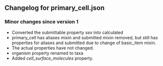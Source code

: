 ## Changelog for primary_cell.json

### Minor changes since version 1

* Converted the submittable property *sex* into calculated
* primary_cell has aliases mixin and submitted mixin removed, but still has properties for aliases and submitted due to change of basic_item mixin.
* The actual properties have not changed.
* organism property renamed to taxa
* Added *cell_surface_molecules* property.
